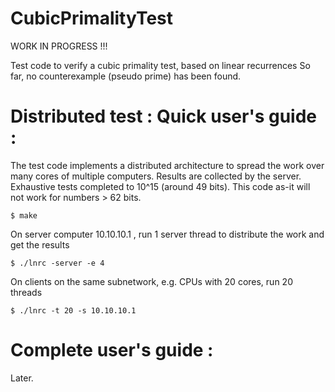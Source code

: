 # CubicPrimalityTest

WORK IN PROGRESS !!!

Test code to verify a cubic primality test, based on linear recurrences
So far, no counterexample (pseudo prime) has been found.

# Distributed test : Quick user's guide :

The test code implements a distributed architecture to spread the work over many cores of multiple computers.
Results are collected by the server. Exhaustive tests completed to 10^15 (around 49 bits). This code as-it will not work for numbers > 62 bits.

```
$ make
```

On server computer 10.10.10.1 , run 1 server thread to distribute the work and get the results

```
$ ./lnrc -server -e 4
```

On clients on the same subnetwork, e.g. CPUs with 20 cores, run 20 threads

```
$ ./lnrc -t 20 -s 10.10.10.1
```

# Complete user's guide :

Later.





